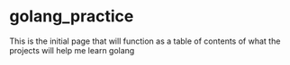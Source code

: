 # golang_practice
This is the initial page that will function as a table of contents of what the projects will help me learn golang
